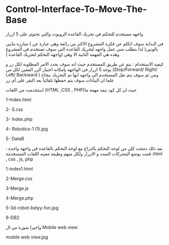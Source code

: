 # Control-Interface-To-Move-The-Base
واجهه مستخدم للتحكم في تحريك القاعدة الروبوت والتي تحتوي على 5 ازرار 

في البداية سوف اتكلم عن فكرة المشروع الاكثر من رائعة وهي عبارة عن )  مبارزة مابين بالونين( لذا يتطلب مني عمل واجهه لتحريك 
القاعدة  التي سوف تستخدم في المشروع وهذه هي المهمة الثانية الا وهي (واجهة التحكم لتحريك القاعدة ) 

كيفية الاستخدام : يتم عن طريق المستخدم حيث انه سوف يحدد الامر المطلوبة لكل زر و يوجد 5 ازرار في الواجهة بإمكانه اختيار الزر المعين  لكل من (Stop/Forward/ Right/ Left/ Backward ) ومن ثم سوف يتم نقل المستخدم الى واجهه انها تم التحريك بنجاح علما ان البيانات سوف يتم حفظها تلقائيا بعد النقر على أي زر 

استخدمت من اللغات (HTML ,CSS , PHP)حيث ان كل كود ينفذ مهمة ما 

1-Index.html 

2- S.css

3- Index.php

4- Robotics-1 (1).jpg

5- DataB


بعد ذلك دمجت كلن من لوحة التحكم بالذراع مع لوحة التحكم بالقاعدة في واجهة واحدة :
قمت بوضع المحركات الست و الازرار ولكل منهم وظيفة معينه 
اللغات المستخدمة :html , css , js, php 

1-index1.html

2-Merge.css

3-Merge.js

4-Merge.php

5-3d-robot-belyy-fon.jpg

6-DB2



واخيرا صورة من ال Mobile web view:

mobile web view.jpg
